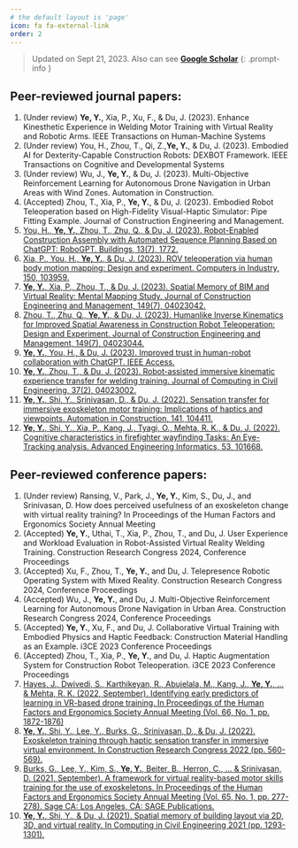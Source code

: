 ```yaml
---
# the default layout is 'page'
icon: fa fa-external-link
order: 2
---
```


> Updated on Sept 21, 2023. Also can see [**Google Scholar**](https://scholar.google.com/citations?hl=en&user=xCMKpr0AAAAJ)
{: .prompt-info }

## Peer-reviewed journal papers:

1. (Under review) **Ye, Y.**, Xia, P., Xu, F., & Du, J. (2023). Enhance Kinesthetic Experience in Welding Motor Training with Virtual Reality and Robotic Arms. IEEE Transactions on Human-Machine Systems
2. (Under review) You, H., Zhou, T., Qi, Z.,**Ye, Y.**, & Du, J. (2023). Embodied AI for Dexterity-Capable Construction Robots: DEXBOT Framework. IEEE Transactions on Cognitive and Developmental Systems
3. (Under review) Wu, J., **Ye, Y.**, & Du, J. (2023). Multi-Objective Reinforcement Learning for Autonomous Drone Navigation in Urban Areas with Wind Zones. Automation in Construction.
4. (Accepted) Zhou, T., Xia, P., **Ye, Y.**, & Du, J. (2023). Embodied Robot Teleoperation based on High-Fidelity Visual-Haptic Simulator: Pipe Fitting Example. Journal of Construction Engineering and Management.
5.  [You, H., **Ye, Y.**, Zhou, T., Zhu, Q., & Du, J. (2023). Robot-Enabled Construction Assembly with Automated Sequence Planning Based on ChatGPT: RoboGPT. Buildings, 13(7), 1772.](https://doi.org/10.3390/buildings13071772]https://www.mdpi.com/2075-5309/13/7/1772)
6.	[Xia, P., You, H., **Ye, Y.**, & Du, J. (2023). ROV teleoperation via human body motion mapping: Design and experiment. Computers in Industry, 150, 103959.](https://www.sciencedirect.com/science/article/pii/S0166361523001094)
7.	[**Ye, Y.**, Xia, P., Zhou, T., & Du, J. (2023). Spatial Memory of BIM and Virtual Reality: Mental Mapping Study. Journal of Construction Engineering and Management, 149(7), 04023042.](https://ascelibrary.org/doi/full/10.1061/JCEMD4.COENG-12808)
8.	[Zhou, T., Zhu, Q., **Ye, Y.**, & Du, J. (2023). Humanlike Inverse Kinematics for Improved Spatial Awareness in Construction Robot Teleoperation: Design and Experiment. Journal of Construction Engineering and Management, 149(7), 04023044.](https://ascelibrary.org/doi/full/10.1061/JCEMD4.COENG-13350)
9.	[**Ye, Y.**, You, H., & Du, J. (2023). Improved trust in human-robot collaboration with ChatGPT. IEEE Access.](https://ieeexplore.ieee.org/abstract/document/10141597)
10.	[**Ye, Y.**, Zhou, T., & Du, J. (2023). Robot-assisted immersive kinematic experience transfer for welding training. Journal of Computing in Civil Engineering, 37(2), 04023002.](https://ascelibrary.org/doi/full/10.1061/JCCEE5.CPENG-5138)
11.	[**Ye, Y.**, Shi, Y., Srinivasan, D., & Du, J. (2022). Sensation transfer for immersive exoskeleton motor training: Implications of haptics and viewpoints. Automation in Construction, 141, 104411.](https://www.sciencedirect.com/science/article/pii/S0926580522002849)
12.	[**Ye, Y.**, Shi, Y., Xia, P., Kang, J., Tyagi, O., Mehta, R. K., & Du, J. (2022). Cognitive characteristics in firefighter wayfinding Tasks: An Eye-Tracking analysis. Advanced Engineering Informatics, 53, 101668.](https://www.sciencedirect.com/science/article/pii/S1474034622001318)


## Peer-reviewed conference papers:
1. (Under review) Ransing, V., Park, J., **Ye, Y.**, Kim, S., Du, J., and Srinivasan, D. How does perceived usefulness of an exoskeleton change with virtual reality training? In Proceedings of the Human Factors and Ergonomics Society Annual Meeting
2. (Accepted) **Ye, Y.**, Uthai, T., Xia, P., Zhou, T., and Du, J. User Experience and Workload Evaluation in Robot-Assisted Virtual Reality Welding Training. Construction Research Congress 2024, Conference Proceedings
3. (Accepted) Xu, F., Zhou, T., **Ye, Y.**, and Du, J. Telepresence Robotic Operating System with Mixed Reality. Construction Research Congress 2024, Conference Proceedings
4. (Accepted) Wu, J., **Ye, Y.**, and Du, J. Multi-Objective Reinforcement Learning for Autonomous Drone Navigation in Urban Area. Construction Research Congress 2024, Conference Proceedings  
5. (Accepted) **Ye, Y.**, Xu, F., and Du, J. Collaborative Virtual Training with Embodied Physics and Haptic Feedback: Construction Material Handling as an Example. i3CE 2023 Conference Proceedings
6. (Accepted) Zhou, T., Xia, P., **Ye, Y.**, and Du, J. Haptic Augmentation System for Construction Robot Teleoperation. i3CE 2023 Conference Proceedings
7.	[Hayes, J., Dwivedi, S., Karthikeyan, R., Abujelala, M., Kang, J., **Ye, Y.**, ... & Mehta, R. K. (2022, September). Identifying early predictors of learning in VR-based drone training. In Proceedings of the Human Factors and Ergonomics Society Annual Meeting (Vol. 66, No. 1, pp. 1872-1876)](https://journals.sagepub.com/doi/abs/10.1177/1071181322661254)
8.  [**Ye, Y.**, Shi, Y., Lee, Y., Burks, G., Srinivasan, D., & Du, J. (2022). Exoskeleton training through haptic sensation transfer in immersive virtual environment. In Construction Research Congress 2022 (pp. 560-569).](https://ascelibrary.org/doi/abs/10.1061/9780784483961.059)
9.  [Burks, G., Lee, Y., Kim, S., **Ye, Y.**, Beiter, B., Herron, C., ... & Srinivasan, D. (2021, September). A framework for virtual reality-based motor skills training for the use of exoskeletons. In Proceedings of the Human Factors and Ergonomics Society Annual Meeting (Vol. 65, No. 1, pp. 277-278). Sage CA: Los Angeles, CA: SAGE Publications.](https://journals.sagepub.com/doi/pdf/10.1177/1071181321651170)
10.	[**Ye, Y.**, Shi, Y., & Du, J. (2021). Spatial memory of building layout via 2D, 3D, and virtual reality. In Computing in Civil Engineering 2021 (pp. 1293-1301).](https://ascelibrary.org/doi/abs/10.1061/9780784483893.158)
